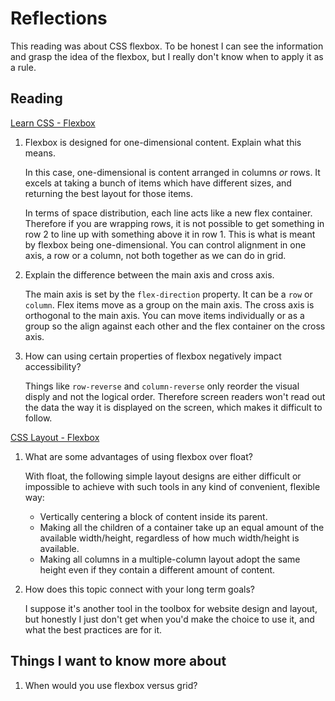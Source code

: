 # Reflections

This reading was about CSS flexbox. To be honest I can see the information and grasp the idea of the flexbox, but I really don't know when to apply it as a rule.

## Reading

[Learn CSS - Flexbox](https://web.dev/learn/css/flexbox/)

1. Flexbox is designed for one-dimensional content. Explain what this means.

    In this case, one-dimensional is content arranged in columns *or* rows. It excels at taking a bunch of items which have different sizes, and returning the best layout for those items.

    In terms of space distribution, each line acts like a new flex container. Therefore if you are wrapping rows, it is not possible to get something in row 2 to line up with something above it in row 1. This is what is meant by flexbox being one-dimensional. You can control alignment in one axis, a row or a column, not both together as we can do in grid.

2. Explain the difference between the main axis and cross axis.

    The main axis is set by the `flex-direction` property. It can be a `row` or `column`. Flex items move as a group on the main axis. The cross axis is orthogonal to the main axis. You can move items individually or as a group so the align against each other and the flex container on the cross axis.

3. How can using certain properties of flexbox negatively impact accessibility?

    Things like `row-reverse` and `column-reverse` only reorder the visual disply and not the logical order. Therefore screen readers won't read out the data the way it is displayed on the screen, which makes it difficult to follow.

[CSS Layout - Flexbox](https://developer.mozilla.org/en-US/docs/Learn/CSS/CSS_layout/Flexbox)

1. What are some advantages of using flexbox over float?

    With float, the following simple layout designs are either difficult or impossible to achieve with such tools in any kind of convenient, flexible way:

    - Vertically centering a block of content inside its parent.
    - Making all the children of a container take up an equal amount of the available width/height, regardless of how much width/height is available.
    - Making all columns in a multiple-column layout adopt the same height even if they contain a different amount of content.

2. How does this topic connect with your long term goals?

    I suppose it's another tool in the toolbox for website design and layout, but honestly I just don't get when you'd make the choice to use it, and what the best practices are for it.

## Things I want to know more about

1. When would you use flexbox versus grid?
